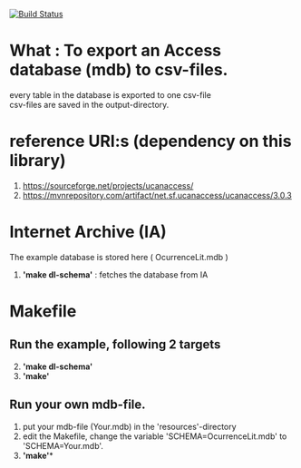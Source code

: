 [![Build Status](https://api.travis-ci.org/Inkimar/commons_cli_ex.svg?branch=master)](https://api.travis-ci.org/Inkimar/commons_cli_ex)

# What : To export  an Access database (mdb) to csv-files.
every table in the database is exported to one csv-file <br>
csv-files are saved in the output-directory.


# reference URI:s (dependency on this library)
1. https://sourceforge.net/projects/ucanaccess/
2. https://mvnrepository.com/artifact/net.sf.ucanaccess/ucanaccess/3.0.3

# Internet Archive (IA)
The example database is stored here ( OcurrenceLit.mdb )

1. **'make dl-schema'** : fetches the database from IA


# Makefile
## Run the example, following 2 targets 

2. **'make dl-schema'**
3. **'make'**

## Run your own mdb-file.

1. put your mdb-file (Your.mdb) in the 'resources'-directory
2. edit the Makefile, change the variable 'SCHEMA=OcurrenceLit.mdb' to 'SCHEMA=Your.mdb'.
3. **'make'***


